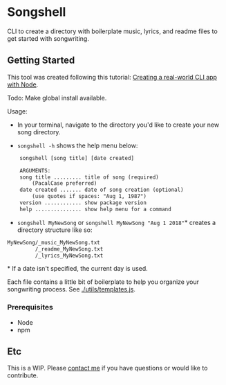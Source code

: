 # Songshell

CLI to create a directory with boilerplate music, lyrics, and readme files to get started with songwriting.

## Getting Started

This tool was created following this tutorial: [Creating a real-world CLI app with Node](https://timber.io/blog/creating-a-real-world-cli-app-with-node/).

Todo: Make global install available.

Usage:

- In your terminal, navigate to the directory you'd like to create your new song directory.

- `songshell -h` shows the help menu below:

```txt
    songshell [song title] [date created]

    ARGUMENTS:
    song title ......... title of song (required)
        (PacalCase preferred)
    date created ....... date of song creation (optional)
        (use quotes if spaces: "Aug 1, 1987")
    version ............ show package version
    help ............... show help menu for a command
```

- `songshell MyNewSong` or `songshell MyNewSong "Aug 1 2018"`* creates a directory structure like so:

```txt
MyNewSong/_music_MyNewSong.txt
         /_readme_MyNewSong.txt
         /_lyrics_MyNewSong.txt
```

\* If a date isn't specified, the current day is used.

Each file contains a little bit of boilerplate to help you organize your songwriting process. See [./utils/templates.js](utils/templates.js).

### Prerequisites

- Node
- npm

## Etc

This is a WIP. Please [contact me](https://scraggo.github.io/contact) if you have questions or would like to contribute.